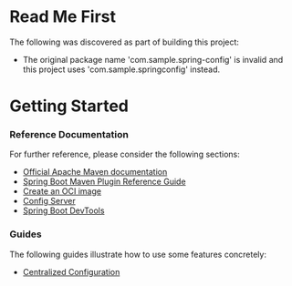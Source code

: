 # Read Me First
The following was discovered as part of building this project:

* The original package name 'com.sample.spring-config' is invalid and this project uses 'com.sample.springconfig' instead.

# Getting Started

### Reference Documentation
For further reference, please consider the following sections:

* [Official Apache Maven documentation](https://maven.apache.org/guides/index.html)
* [Spring Boot Maven Plugin Reference Guide](https://docs.spring.io/spring-boot/docs/2.7.13/maven-plugin/reference/html/)
* [Create an OCI image](https://docs.spring.io/spring-boot/docs/2.7.13/maven-plugin/reference/html/#build-image)
* [Config Server](https://docs.spring.io/spring-cloud-config/docs/current/reference/html/#_spring_cloud_config_server)
* [Spring Boot DevTools](https://docs.spring.io/spring-boot/docs/2.7.13/reference/htmlsingle/#using.devtools)

### Guides
The following guides illustrate how to use some features concretely:

* [Centralized Configuration](https://spring.io/guides/gs/centralized-configuration/)

